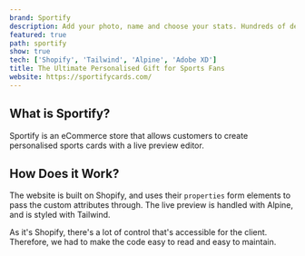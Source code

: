 ```yaml
---
brand: Sportify
description: Add your photo, name and choose your stats. Hundreds of designs to choose from.
featured: true
path: sportify
show: true
tech: ['Shopify', 'Tailwind', 'Alpine', 'Adobe XD']
title: The Ultimate Personalised Gift for Sports Fans
website: https://sportifycards.com/
---
```


## What is Sportify?

Sportify is an eCommerce store that allows customers to create personalised sports cards with a live preview editor.

## How Does it Work?

The website is built on Shopify, and uses their `properties` form elements to pass the custom attributes through. The live preview is handled with Alpine, and is styled with Tailwind.

As it's Shopify, there's a lot of control that's accessible for the client. Therefore, we had to make the code easy to read and easy to maintain.
